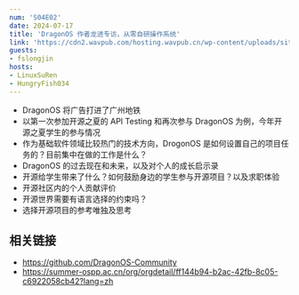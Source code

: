 ```yaml
---
num: 'S04E02'
date: 2024-07-17
title: 'DragonOS 作者龙进专访，从零自研操作系统'
link: 'https://cdn2.wavpub.com/hosting.wavpub.cn/wp-content/uploads/sites/18/2024/07/S04E02-DragonOS-240623.mp3'
guests:
- fslongjin
hosts:
- LinuxSuRen
- HungryFish034
---
```


- DragonOS 将广告打进了广州地铁
- 以第一次参加开源之夏的 API Testing 和再次参与 DragonOS 为例，今年开源之夏学生的参与情况
- 作为基础软件领域比较热门的技术方向，DrogonOS 是如何设置自己的项目任务的？目前集中在做的工作是什么？
- DragonOS 的过去现在和未来，以及对个人的成长启示录
- 开源给学生带来了什么？如何鼓励身边的学生参与开源项目？以及求职体验
- 开源社区内的个人贡献评价
- 开源世界需要有语言选择的约束吗？
- 选择开源项目的参考唯独及思考

## 相关链接
* https://github.com/DragonOS-Community
* https://summer-ospp.ac.cn/org/orgdetail/ff144b94-b2ac-42fb-8c05-c6922058cb42?lang=zh
